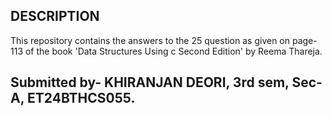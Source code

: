 ## DESCRIPTION
This repository contains the answers to the 25 question as given on page-113 of the book 'Data Structures Using c Second Edition' by Reema Thareja.
## Submitted by- KHIRANJAN DEORI, 3rd sem, Sec-A, ET24BTHCS055.